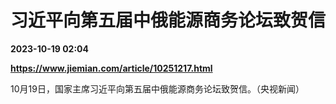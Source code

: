 # 习近平向第五届中俄能源商务论坛致贺信

**2023-10-19 02:04**

**https://www.jiemian.com/article/10251217.html**

10月19日，国家主席习近平向第五届中俄能源商务论坛致贺信。（央视新闻）